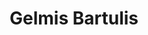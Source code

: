 ---
title: Gelmis Bartulis
description: Software engineer | Photographer
background: "images/bg.jpg"
logo: "https://upload.wikimedia.org/wikipedia/commons/8/8e/Font_Awesome_5_regular_gem.svg"
---